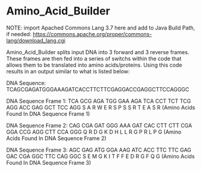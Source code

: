 # Amino_Acid_Builder


NOTE:  import Apached Commons Lang 3.7 here and add to Java Build Path, if needed:  https://commons.apache.org/proper/commons-lang/download_lang.cgi

Amino_Acid_Builder splits input DNA into 3 forward and 3 reverse frames. These frames are then fed into a series of switchs within the code that allows them to be translated into
amino acids/proteins. Using this code results in an output similar to what is listed below:

DNA Sequence: 
TCAGCGAGATGGGAAAGATCACCTTCTTCGAGGACCGAGGCTTCCAGGGC

DNA Sequence Frame 1: 
TCA GCG AGA TGG GAA AGA TCA CCT TCT TCG AGG ACC GAG GCT TCC AGG 
S   A   R   W   E   R   S   P   S   S   R   T   E   A   S   R    (Amino Acids Found In DNA Sequence Frame 1)

DNA Sequence Frame 2: 
CAG CGA GAT GGG AAA GAT CAC CTT CTT CGA GGA CCG AGG CTT CCA GGG 
Q   R   D   G   K   D   H   L   L   R   G   P   R   L   P   G    (Amino Acids Found In DNA Sequence Frame 2)

DNA Sequence Frame 3: 
AGC GAG ATG GGA AAG ATC ACC TTC TTC GAG GAC CGA GGC TTC CAG GGC 
S   E   M   G   K   I   T   F   F   E   D   R   G   F   Q   G    (Amino Acids Found In DNA Sequence Frame 3)


